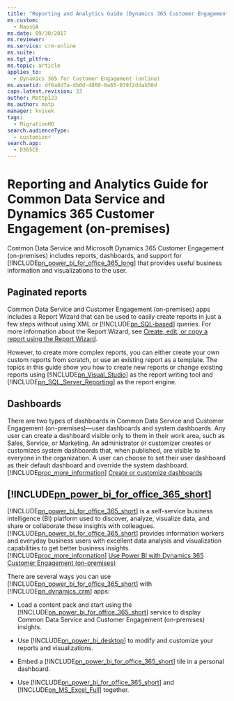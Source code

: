 ```yaml
---
title: "Reporting and Analytics Guide (Dynamics 365 Customer Engagement (on-premises)) | MicrosoftDocs"
ms.custom: 
  - NaosGA
ms.date: 09/30/2017
ms.reviewer: 
ms.service: crm-online
ms.suite: 
ms.tgt_pltfrm: 
ms.topic: article
applies_to: 
  - Dynamics 365 for Customer Engagement (online)
ms.assetid: df6a8d7a-db0d-4860-8a65-039f2ddab50d
caps.latest.revision: 33
author: Mattp123
ms.author: matp
manager: kvivek
tags: 
  - MigrationHO
search.audienceType: 
  - customizer
search.app: 
  - D365CE
---
```

# Reporting and Analytics Guide for Common Data Service and Dynamics 365 Customer Engagement (on-premises)
Common Data Service and Microsoft Dynamics 365 Customer Engagement (on-premises) includes reports, dashboards, and support for [!INCLUDE[pn_power_bi_for_office_365_long](../includes/pn-power-bi-for-office-365-long.md)] that provides useful business information and visualizations to the user.  
  
 ## Paginated reports  
  
Common Data Service and Customer Engagement (on-premises) apps includes a Report Wizard that can be used to easily create reports in just a few steps without using XML or [!INCLUDE[pn_SQL-based](../includes/pn-sql-based.md)] queries. For more information about the Report Wizard, see [Create, edit, or copy a report using the Report Wizard](../basics/create-edit-copy-report-wizard.md).  
  
 However, to create more complex reports, you can either create your own custom reports from scratch, or use an existing report as a template. The topics in this guide show you how to create new reports or change existing reports using [!INCLUDE[pn_Visual_Studio](../includes/pn-visual-studio.md)] as the report writing tool and [!INCLUDE[pn_SQL_Server_Reporting](../includes/pn-sql-server-reporting.md)] as the report engine.  
  
 ## Dashboards  
  
 There are two types of dashboards in Common Data Service and Customer Engagement (on-premises)—user dashboards and system dashboards. Any user can create a dashboard visible only to them in their work area, such as Sales, Service, or Marketing.  An administrator or customizer creates or customizes system dashboards that, when published, are visible to everyone in the organization. A user can choose to set their user dashboard as their default dashboard and override the system dashboard. [!INCLUDE[proc_more_information](../includes/proc-more-information.md)] [Create or customize dashboards](../customize/create-edit-dashboards.md)  
  
 ## [!INCLUDE[pn_power_bi_for_office_365_short](../includes/pn-power-bi-for-office-365-short.md)]  
  
 [!INCLUDE[pn_power_bi_for_office_365_short](../includes/pn-power-bi-for-office-365-short.md)] is a self-service business intelligence (BI) platform used to discover, analyze, visualize data, and share or collaborate these insights with colleagues. [!INCLUDE[pn_power_bi_for_office_365_short](../includes/pn-power-bi-for-office-365-short.md)] provides information workers and everyday business users with excellent data analysis and visualization capabilities to get better business insights. [!INCLUDE[proc_more_information](../includes/proc-more-information.md)] [Use Power BI with Dynamics 365 Customer Engagement (on-premises)](../admin/use-power-bi.md)  
  
 There are several ways you can use [!INCLUDE[pn_power_bi_for_office_365_short](../includes/pn-power-bi-for-office-365-short.md)] with [!INCLUDE[pn_dynamics_crm](../includes/pn-dynamics-crm.md)] apps:  
  
- Load a content pack and start using the [!INCLUDE[pn_power_bi_for_office_365_short](../includes/pn-power-bi-for-office-365-short.md)] service to display Common Data Service and Customer Engagement (on-premises) insights.  
  
- Use [!INCLUDE[pn_power_bi_desktop](../includes/pn-power-bi-desktop.md)] to modify and customize your reports and visualizations.  
  
- Embed a [!INCLUDE[pn_power_bi_for_office_365_short](../includes/pn-power-bi-for-office-365-short.md)] tile in a personal dashboard.  
  
- Use [!INCLUDE[pn_power_bi_for_office_365_short](../includes/pn-power-bi-for-office-365-short.md)] and [!INCLUDE[pn_MS_Excel_Full](../includes/pn-ms-excel-full.md)] together.  
  

